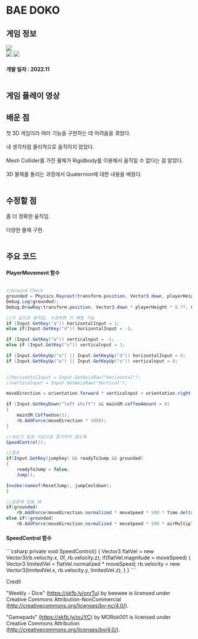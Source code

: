 # BAE DOKO
<div>
    <h2> 게임 정보 </h2>
    <img src = "https://img.itch.zone/aW1nLzEwNjg5MTM2LnBuZw==/347x500/CDOy79.png"><br>
    <img src="https://img.shields.io/badge/Unity-yellow?style=flat-square&logo=Unity&logoColor=FFFFFF"/>
    <img src="https://img.shields.io/badge/Racing-blue"/>
    <h4> 개발 일자 : 2022.11 <br><br>
    
  </div>
    <div>
    <h2> 게임 플레이 영상 </h2>
  </div>
  <div>
    <h2> 배운 점 </h2>
      첫 3D 게임이라 여러 기능을 구현하는 데 어려움을 겪었다.<br><br>
      내 생각처럼 물리적으로 움직이지 않았다.<br><br>
      Mesh Collider를 가진 물체가 Rigidbody를 이용해서 움직일 수 없다는 걸 알았다.<br><br>
      3D 물체를 돌리는 과정에서 Quaternion에 대한 내용을 배웠다.<br><br>
      
  </div>
  <div>
    <h2> 수정할 점 </h2>
      좀 더 정확한 움직임.<br><br>
      다양한 물체 구현.<br><br>
  </div>
   <div>
       <h2> 주요 코드 </h2>
       <h4> PlayerMovement 함수 </h4>
    </div>
    
```csharp

//Ground Check
grounded = Physics.Raycast(transform.position, Vector3.down, playerHeight * 0.5f + 0.01f, ground);
Debug.Log(grounded);
Debug.DrawRay(transform.position, Vector3.down * playerHeight * 0.7f, Color.yellow);

//키 값으로 움직임, 수정하면 키 매핑 가능
if (Input.GetKey("a")) horizontalInput = 1;
else if(Input.GetKey("d")) horizontalInput = -1;

if (Input.GetKey("w")) verticalnput = -1;
else if (Input.GetKey("s")) verticalnput = 1;

if (Input.GetKeyUp("a") || Input.GetKeyUp("d")) horizontalInput = 0;
if (Input.GetKeyUp("w") || Input.GetKeyUp("s")) verticalnput = 0;

        
//horizontalInput = Input.GetAxisRaw("Horizontal");
//verticalnput = Input.GetAxisRaw("Vertical");

moveDirection = orientation.forward * verticalnput + orientation.right * horizontalInput;

if (Input.GetKeyDown("left shift") && mainSM.coffeeAmount > 0)
{
    mainSM.CoffeeUse(1);
    rb.AddForce(moveDirection * 1000);
}

//속도가 일정 이상으로 증가하지 않도록
SpeedControl();

//점프
if(Input.GetKey(jumpkey) && readyToJump && grounded)
{
    readyToJump = false;
    Jump();

Invoke(nameof(ResetJump), jumpCooldown);
}

//공중에 있을 때
if(grounded)
    rb.AddForce(moveDirection.normalized * moveSpeed * 500 * Time.deltaTime);
else if(!grounded)
    rb.AddForce(moveDirection.normalized * moveSpeed * 500 * airMultiplier * Time.deltaTime);
```

<div>
    <h4> SpeedControl 함수 </h4>
</div>
```csharp
private void SpeedControl()
{
    Vector3 flatVel = new Vector3(rb.velocity.x, 0f, rb.velocity.z);
    if(flatVel.magnitude > moveSpeed)
    {
        Vector3 limitedVel = flatVel.normalized * moveSpeed;
        rb.velocity = new Vector3(limitedVel.x, rb.velocity.y, limitedVel.z);
    }
}
```

Credit

"Weekly - Dice" (https://skfb.ly/onrTu) by beewee is licensed under Creative Commons Attribution-NonCommercial (http://creativecommons.org/licenses/by-nc/4.0/).

"Gamepads" (https://skfb.ly/orJYC) by MORok001 is licensed under Creative Commons Attribution (http://creativecommons.org/licenses/by/4.0/).

